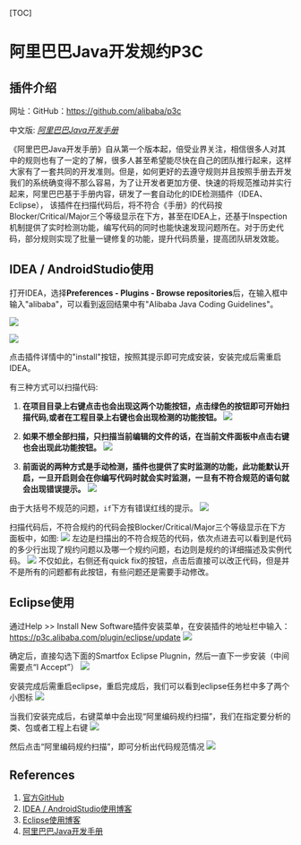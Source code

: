 [TOC]

# 阿里巴巴Java开发规约P3C

## 插件介绍

网址：GitHub：<https://github.com/alibaba/p3c>

中文版: *[阿里巴巴Java开发手册](https://github.com/alibaba/p3c/blob/master/%E9%98%BF%E9%87%8C%E5%B7%B4%E5%B7%B4Java%E5%BC%80%E5%8F%91%E6%89%8B%E5%86%8C%EF%BC%88%E8%AF%A6%E5%B0%BD%E7%89%88%EF%BC%89.pdf)*

《阿里巴巴Java开发手册》自从第一个版本起，倍受业界关注，相信很多人对其中的规则也有了一定的了解，很多人甚至希望能尽快在自己的团队推行起来，这样大家有了一套共同的开发准则。但是，如何更好的去遵守规则并且按照手册去开发我们的系统确变得不那么容易，为了让开发者更加方便、快速的将规范推动并实行起来，阿里巴巴基于手册内容，研发了一套自动化的IDE检测插件（IDEA、Eclipse）， 该插件在扫描代码后，将不符合《手册》的代码按Blocker/Critical/Major三个等级显示在下方，甚至在IDEA上，还基于Inspection机制提供了实时检测功能，编写代码的同时也能快速发现问题所在。对于历史代码，部分规则实现了批量一键修复的功能，提升代码质量，提高团队研发效能。

## IDEA / AndroidStudio使用

打开IDEA，选择**Preferences - Plugins - Browse repositories**后，在输入框中输入"alibaba"，可以看到返回结果中有"Alibaba Java Coding Guidelines"。

![](pics\p3c-idea-search.png)

![](pics\p3c-idea-search-result.png)

点击插件详情中的"install"按钮，按照其提示即可完成安装，安装完成后需重启IDEA。

有三种方式可以扫描代码:

1. **在项目目录上右键点击也会出现这两个功能按钮，点击绿色的按钮即可开始扫描代码,或者在工程目录上右键也会出现检测的功能按钮。**
![](pics\p3c-idea-scan1.png)

2. **如果不想全部扫描，只扫描当前编辑的文件的话，在当前文件面板中点击右键也会出现此功能按钮。**
![](pics\p3c-idea-scan2.png)

3. **前面说的两种方式是手动检测，插件也提供了实时监测的功能，此功能默认开启，一旦开启则会在你编写代码时就会实时监测，一旦有不符合规范的语句就会出现错误提示。**
![](pics\p3c-idea-scan3.png)

由于大括号不规范的问题，`if`下方有错误红线的提示。
![](pics\p3c-idea-scan4.png)

扫描代码后，不符合规约的代码会按Blocker/Critical/Major三个等级显示在下方面板中，如图:
![](pics\p3c-idea-scan5.png)
左边是扫描出的不符合规范的代码，依次点进去可以看到是代码的多少行出现了规约问题以及哪一个规约问题，右边则是规约的详细描述及实例代码。
![](pics\p3c-idea-scan6.png)
不仅如此，右侧还有quick fix的按钮，点击后直接可以改正代码，但是并不是所有的问题都有此按钮，有些问题还是需要手动修改。



## Eclipse使用

通过Help >> Install New Software插件安装菜单，在安装插件的地址栏中输入：https://p3c.alibaba.com/plugin/eclipse/update
![](pics\p3c-eclipse-search.png)

确定后，直接勾选下面的Smartfox Eclipse Plugnin，然后一直下一步安装（中间需要点“I Accept”）
![](pics\p3c-eclipse-install.png)

安装完成后需重启eclipse，重启完成后，我们可以看到eclipse任务栏中多了两个小图标
![](pics\p3c-eclipse-icons.png)

当我们安装完成后，右键菜单中会出现“阿里编码规约扫描”，我们在指定要分析的类、包或者工程上右键
![](pics\p3c-eclipse-scan.png)

然后点击“阿里编码规约扫描”，即可分析出代码规范情况
![](pics\p3c-eclipse-scan-result.png)






## References

1. [官方GitHub](https://github.com/alibaba/p3c)
2. [IDEA / AndroidStudio使用博客](https://www.cnblogs.com/han-1034683568/p/7682594.html)
3. [Eclipse使用博客](https://blog.csdn.net/xiongpei00/article/details/80898749)
4. [阿里巴巴Java开发手册](https://github.com/alibaba/p3c/blob/master/%E9%98%BF%E9%87%8C%E5%B7%B4%E5%B7%B4Java%E5%BC%80%E5%8F%91%E6%89%8B%E5%86%8C%EF%BC%88%E8%AF%A6%E5%B0%BD%E7%89%88%EF%BC%89.pdf)

